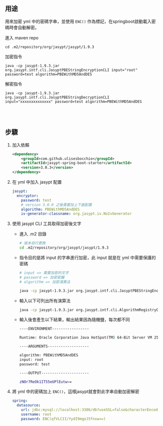 ## 用途
用來加密 yml 中的密碼字串，並使用 `ENC()` 作為標記，在springboot啟動載入密碼時會自動解密。

進入 maven repo

`cd .m2/repository/org/jasypt/jasypt/1.9.3`

加密指令

`java -cp jasypt-1.9.3.jar org.jasypt.intf.cli.JasyptPBEStringEncryptionCLI input="root" password=test algorithm=PBEWithMD5AndDES`


解密指令

`java -cp jasypt-1.9.3.jar org.jasypt.intf.cli.JasyptPBEStringDecryptionCLI input="xxxxxxxxxxxxxx" password=test algorithm=PBEWithMD5AndDES`

<br/>

<br/>

## 步驟
1. 加入依賴

    ```xml
    <dependency>
        <groupId>com.github.ulisesbocchio</groupId>
        <artifactId>jasypt-spring-boot-starter</artifactId>
        <version>3.0.3</version>
    </dependency>
    ```

2. 在 yml 中加入 jasypt 配置

    ```yml
    jasypt:
      encryptor:
        password: test
        # version 3.0.0 之後需要加上下面配置
        algorithm: PBEWithMD5AndDES
        iv-generator-classname: org.jasypt.iv.NoIvGenerator
    ```


3. 使用 jasypt CLI 工具取得加密後文字

    * 進入 .m2 目錄 

        ```sh
        # 版本自行更換
        cd .m2/repository/org/jasypt/jasypt/1.9.3
        ```

    * 指令目的是將 input 的字串進行加密，此 input 就是在 yml 中需要保護的密碼

        ```sh
        # input => 需要加密的文字
        # password => 加密密鑰
        # algorithm => 加密演算法

        java -cp jasypt-1.9.3.jar org.jasypt.intf.cli.JasyptPBEStringEncryptionCLI input="root" password=test algorithm=PBEWithMD5AndDES
        ```

    * 輸入以下可列出所有演算法

        ```sh
        java -cp jasypt-1.9.3.jar org.jasypt.intf.cli.AlgorithmRegistryCLI
        ```
    
    * 輸入後會產生以下結果，輸出結果因為隨機鹽，每次都不同

        ```sh
        ----ENVIRONMENT-----------------

        Runtime: Oracle Corporation Java HotSpot(TM) 64-Bit Server VM 25.121-b13

        ----ARGUMENTS-------------------

        algorithm: PBEWithMD5AndDES
        input: root
        password: test

        ----OUTPUT----------------------

        zNOr7ReOk1IT55eUPlEutw==
        ```


4. 將 yml 中的密碼加上 `ENC()`，這樣jasypt就會對此字串自動加密解密

    ```yml
    spring:
      datasource:
        url: jdbc:mysql://localhost:3306/db?useSSL=false&characterEncoding=UTF-8
        username: root
        password: ENC(qfVLCII/YydI9mgoJ5fnxw==)
    ```
